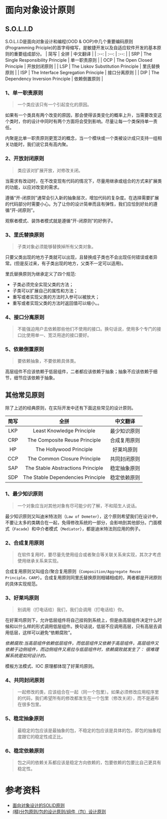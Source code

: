 面向对象设计原则
====================
## S.O.L.I.D  
S.O.L.I.D是面向对象设计和编程(OOD & OOP)中几个重要编码原则(Programming Priciple)的首字母缩写，是敏捷开发以及自适应软件开发的基本原则的重要组成部分。
| 简写 | 全拼 | 中文翻译 |
| :--: | :--: | :--: |
| SRP | The Single Responsibility Principle    | 单一职责原则 |
| OCP | The Open Closed Principle              | 开放封闭原则 |
| LSP | The Liskov Substitution Principle      | 里氏替换原则 |
| ISP | The Interface Segregation Principle    | 接口分离原则 |
| DIP | The Dependency Inversion Principle     | 依赖倒置原则 |

### 1、单一职责原则
> 一个类应该只有一个引起变化的原因。

如果有一个类具有两个改变的原因，那会使得该类变化的概率上升，当需要改变这个类时，你的设计中同时有两个方面将会受到影响。尽量让每一个类保持单一责任。

内聚是比单一职责原则更宽泛的概念，当一个模块或一个类被设计成只支持一组相关功能时，我们说它具有高内聚。

### 2、开放封闭原则
> 类应该对扩展开放，对修改关闭。

当需求有改动时，在不改变现有代码的情况下，尽量用继承或组合的方式来扩展类的功能，以应对改变的需求。   

遵循“开-闭原则”通常会引入新的抽象层次，增加代码的复杂度。在选择需要扩展的代码部分时需要小心。为了让你的设计简单而且有弹性，我们应恰到好处的遵循“开-闭原则”。
  
观察者模式、装饰者模式就是遵循“开-闭原则”的好例子。

### 3、里氏替换原则
> 子类对象必须能够替换掉所有父类对象。   

只要父类出现的地方子类就可以出现，且替换成子类也不会出现任何错误或者异常。(但是反过来，有子类出现的地方，父类不一定可以适用)。     

里氏替换原则为继承定义了四个规范:      
- 子类必须完全实现父类的方法；  
- 子类可以扩展自己的属性和方法；  
- 重写或者实现父类的方法时入参可以被放大；  
- 重写或者实现父类的方法时返回值可以缩小。。

### 4、接口分离原则
> 不能强迫用户去依赖那些他们不使用的接口。换句话说，使用多个专门的接口比使用单一、宽泛用途的接口要好。

### 5、依赖倒置原则
> 要依赖抽象，不要依赖具体类。

高层组件不应该依赖于低层组件，二者都应该依赖于抽象；抽象不应该依赖于细节，细节应该依赖于抽象。

## 其他常见原则 
除了上述的经典原则，在实际开发中还有下面这些常见的设计原则。

| 简写    | 全拼    | 中文翻译 |
| :--: | :--: | :--: |
|LKP|    Least Knowledge Principle            | 最少知识原则 |
|CRP|    The Composite Reuse Principle        | 合成复用原则 |
|HP |    The Hollywood Principle              | 好莱坞原则   |
|CCP|    The Common Closure Principle         | 共同封闭原则 |
|SAP|    The Stable Abstractions Principle    | 稳定抽象原则 |
|SDP|    The Stable Dependencies Principle    | 稳定依赖原则 |

### 1、最少知识原则
> 一个对象应当对其他对象有尽可能少的了解，不和陌生人说话。

最少知识原则又叫迪米特法则（`Law of Demeter`），这个原则希望我们在设计中，不要让太多的类耦合在一起，免得修改系统的一部分，会影响到其他部分。门面模式（``Facade``）和中介者模式（``Mediator``），都是迪米特法则应用的例子。

### 2、合成复用原则
> 在软件复用时，要尽量先使用组合或者聚合等关联关系来实现，其次才考虑使用继承关系来实现。

合成复用原则又叫组合/聚合复用原则（``Composition/Aggregate Reuse Principle，CARP``）。合成复用原则同里氏替换原则相辅相成的，两者都是开闭原则的具体实现规范。

### 3、好莱坞原则
> 别调用（打电话给）我们，我们会调用（打电话给）你。

在好莱坞原则下，允许低层组件将自己挂钩到系统上，但是由高层组件决定什么时候和以什么样的形式调用低层组件。换句话说，低层不应调用高层，只有高层去调用低层，这样可以避免“依赖腐败”。  

 _依赖腐败:当高层组件依赖低层组件，而低层组件又依赖于高层组件，高层组件又依赖于边侧组件，而边侧组件又易拉与低层组件时，依赖腐败就发生了： 很难理解系统是如何设计的。_

模板方法模式、IOC 原理都体现了好莱坞原则。

### 4、共同封闭原则
> 一起修改的类，应该组合在一起（同一个包里）。如果必须修改应用程序里的代码，我们希望所有的修改都发生在一个包里（修改关闭），而不是遍布在很多包里。

### 5、稳定抽象原则
> 最稳定的包应该是最抽象的包，不稳定的包应该是具体的包，即包的抽象程度跟它的稳定性成正比。

### 6、稳定依赖原则
> 包之间的依赖关系都应该是稳定方向依赖的，包要依赖的包要比自己更具有稳定性。

# 参考资料
- [面向对象设计的SOLID原则](https://www.cnblogs.com/shanyou/archive/2009/09/21/1570716.html)
- [(精)分包原则/包的设计原则/组件（包）设计原则](https://blog.csdn.net/it_man/article/details/38292925)
